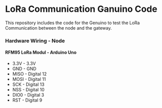 <snippet>
  <content>

#  LoRa Communication Ganuino Code

This repository includes the code for the Genuino to test the LoRa Communication between the node and the gateway. 

### Hardware Wiring - Node

#### RFM95 LoRa Modul - Arduino Uno
* 3.3V - 3.3V
* GND - GND 
* MISO - Digital 12  
* MOSI - Digital 11  
* SCK - Digital 13  
* NSS - Digital 10  
* DIO0 - Digital 3 
* RST - Digital 9 

 </content>
</snippet>
  
